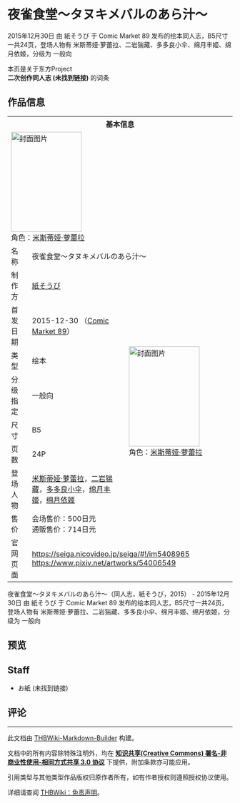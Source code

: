 # 夜雀食堂～タヌキメバルのあら汁～

<!-- source html: G:\repos\THBWiki-Markdown-Builder\THBWikiMarkdown\Temp\main\0\0a\ns0%3A%E5%A4%9C%E9%9B%80%E9%A3%9F%E5%A0%82%EF%BD%9E%E3%82%BF%E3%83%8C%E3%82%AD%E3%83%A1%E3%83%90%E3%83%AB%E3%81%AE%E3%81%82%E3%82%89%E6%B1%81%EF%BD%9E.html -->

2015年12月30日 由 紙そうび 于 Comic Market 89 发布的绘本同人志，B5尺寸一共24页，登场人物有 米斯蒂娅·萝蕾拉、二岩猯藏、多多良小伞、绵月丰姬、绵月依姬，分级为 一般向

本页是关于东方Project  
 **二次创作同人志 (未找到链接)** 的词条

## 作品信息

<table><tbody><tr><th colspan="3">基本信息</th></tr><tr><td class="cover-artwork-mobile" colspan="2"><a href="./文件-夜雀食堂～タヌキメバルのあら汁～封面.png.md" class="image" title="封面图片"><img alt="封面图片" src="https://upload.thwiki.cc/thumb/e/e8/%E5%A4%9C%E9%9B%80%E9%A3%9F%E5%A0%82%EF%BD%9E%E3%82%BF%E3%83%8C%E3%82%AD%E3%83%A1%E3%83%90%E3%83%AB%E3%81%AE%E3%81%82%E3%82%89%E6%B1%81%EF%BD%9E%E5%B0%81%E9%9D%A2.png/158px-%E5%A4%9C%E9%9B%80%E9%A3%9F%E5%A0%82%EF%BD%9E%E3%82%BF%E3%83%8C%E3%82%AD%E3%83%A1%E3%83%90%E3%83%AB%E3%81%AE%E3%81%82%E3%82%89%E6%B1%81%EF%BD%9E%E5%B0%81%E9%9D%A2.png" decoding="async" loading="lazy" width="158" height="224" srcset="https://upload.thwiki.cc/thumb/e/e8/%E5%A4%9C%E9%9B%80%E9%A3%9F%E5%A0%82%EF%BD%9E%E3%82%BF%E3%83%8C%E3%82%AD%E3%83%A1%E3%83%90%E3%83%AB%E3%81%AE%E3%81%82%E3%82%89%E6%B1%81%EF%BD%9E%E5%B0%81%E9%9D%A2.png/238px-%E5%A4%9C%E9%9B%80%E9%A3%9F%E5%A0%82%EF%BD%9E%E3%82%BF%E3%83%8C%E3%82%AD%E3%83%A1%E3%83%90%E3%83%AB%E3%81%AE%E3%81%82%E3%82%89%E6%B1%81%EF%BD%9E%E5%B0%81%E9%9D%A2.png 1.5x, https://upload.thwiki.cc/thumb/e/e8/%E5%A4%9C%E9%9B%80%E9%A3%9F%E5%A0%82%EF%BD%9E%E3%82%BF%E3%83%8C%E3%82%AD%E3%83%A1%E3%83%90%E3%83%AB%E3%81%AE%E3%81%82%E3%82%89%E6%B1%81%EF%BD%9E%E5%B0%81%E9%9D%A2.png/317px-%E5%A4%9C%E9%9B%80%E9%A3%9F%E5%A0%82%EF%BD%9E%E3%82%BF%E3%83%8C%E3%82%AD%E3%83%A1%E3%83%90%E3%83%AB%E3%81%AE%E3%81%82%E3%82%89%E6%B1%81%EF%BD%9E%E5%B0%81%E9%9D%A2.png 2x" data-file-width="2507" data-file-height="3541"></a><div class="cover-char">角色：<a href="./米斯蒂娅·萝蕾拉.md" title="米斯蒂娅·萝蕾拉">米斯蒂娅·萝蕾拉</a></div></td>
</tr><tr><td class="label">名称</td><td colspan="2"> 夜雀食堂～タヌキメバルのあら汁～ </td></tr><tr><td class="label">制作方</td><td><a href="./紙そうび.md" title="紙そうび">紙そうび</a></td><td class="cover-artwork" rowspan="8" style="min-width:224px;"><a href="./文件-夜雀食堂～タヌキメバルのあら汁～封面.png.md" class="image" title="封面图片"><img alt="封面图片" src="https://upload.thwiki.cc/thumb/e/e8/%E5%A4%9C%E9%9B%80%E9%A3%9F%E5%A0%82%EF%BD%9E%E3%82%BF%E3%83%8C%E3%82%AD%E3%83%A1%E3%83%90%E3%83%AB%E3%81%AE%E3%81%82%E3%82%89%E6%B1%81%EF%BD%9E%E5%B0%81%E9%9D%A2.png/158px-%E5%A4%9C%E9%9B%80%E9%A3%9F%E5%A0%82%EF%BD%9E%E3%82%BF%E3%83%8C%E3%82%AD%E3%83%A1%E3%83%90%E3%83%AB%E3%81%AE%E3%81%82%E3%82%89%E6%B1%81%EF%BD%9E%E5%B0%81%E9%9D%A2.png" decoding="async" loading="lazy" width="158" height="224" srcset="https://upload.thwiki.cc/thumb/e/e8/%E5%A4%9C%E9%9B%80%E9%A3%9F%E5%A0%82%EF%BD%9E%E3%82%BF%E3%83%8C%E3%82%AD%E3%83%A1%E3%83%90%E3%83%AB%E3%81%AE%E3%81%82%E3%82%89%E6%B1%81%EF%BD%9E%E5%B0%81%E9%9D%A2.png/238px-%E5%A4%9C%E9%9B%80%E9%A3%9F%E5%A0%82%EF%BD%9E%E3%82%BF%E3%83%8C%E3%82%AD%E3%83%A1%E3%83%90%E3%83%AB%E3%81%AE%E3%81%82%E3%82%89%E6%B1%81%EF%BD%9E%E5%B0%81%E9%9D%A2.png 1.5x, https://upload.thwiki.cc/thumb/e/e8/%E5%A4%9C%E9%9B%80%E9%A3%9F%E5%A0%82%EF%BD%9E%E3%82%BF%E3%83%8C%E3%82%AD%E3%83%A1%E3%83%90%E3%83%AB%E3%81%AE%E3%81%82%E3%82%89%E6%B1%81%EF%BD%9E%E5%B0%81%E9%9D%A2.png/317px-%E5%A4%9C%E9%9B%80%E9%A3%9F%E5%A0%82%EF%BD%9E%E3%82%BF%E3%83%8C%E3%82%AD%E3%83%A1%E3%83%90%E3%83%AB%E3%81%AE%E3%81%82%E3%82%89%E6%B1%81%EF%BD%9E%E5%B0%81%E9%9D%A2.png 2x" data-file-width="2507" data-file-height="3541"></a><div class="cover-char">角色：<a href="./米斯蒂娅·萝蕾拉.md" title="米斯蒂娅·萝蕾拉">米斯蒂娅·萝蕾拉</a></div></td>
</tr><tr><td class="label">首发日期</td><td>2015-12-30&#160;（<a href="/展会作品列表?e=Comic+Market%2389">Comic Market 89</a>）</td></tr><tr><td class="label">类型</td><td>绘本</td></tr><tr><td class="label">分级指定</td><td>一般向</td></tr><tr><td class="label">尺寸</td><td>B5</td></tr><tr><td class="label">页数</td><td>24P</td></tr><tr><td class="label">登场人物</td><td><a href="./米斯蒂娅·萝蕾拉.md" title="米斯蒂娅·萝蕾拉">米斯蒂娅·萝蕾拉</a>，<a href="./二岩猯藏.md" title="二岩猯藏">二岩猯藏</a>，<a href="./多多良小伞.md" title="多多良小伞">多多良小伞</a>，<a href="./绵月丰姬.md" title="绵月丰姬">绵月丰姬</a>，<a href="./绵月依姬.md" title="绵月依姬">绵月依姬</a></td></tr><tr><td class="label">售价</td><td>会场售价：500日元<br>通贩售价：714日元</td></tr>
<tr><td class="label">官网页面</td><td colspan="2"><a rel="nofollow" class="external free" href="https://seiga.nicovideo.jp/seiga/#!/im5408965">https://seiga.nicovideo.jp/seiga/#!/im5408965</a><br><a rel="nofollow" class="external free" href="https://www.pixiv.net/artworks/54006549">https://www.pixiv.net/artworks/54006549</a></td></tr></tbody></table>

夜雀食堂～タヌキメバルのあら汁～（同人志，紙そうび，2015） - 2015年12月30日 由 紙そうび 于 Comic Market 89 发布的绘本同人志，B5尺寸一共24页，登场人物有 米斯蒂娅·萝蕾拉、二岩猯藏、多多良小伞、绵月丰姬、绵月依姬，分级为 一般向

## 预览

## Staff
- お紙 (未找到链接)


## 评论




---

此文档由 [THBWiki-Markdown-Builder](https://github.com/Delsin-Yu/THBWiki-Markdown-Builder) 构建。

文档中的所有内容除特殊注明外，均在 [**知识共享(Creative Commons) 署名-非商业性使用-相同方式共享 3.0 协议**](https://creativecommons.org/licenses/by-sa/3.0/deed.zh-hans) 下提供，附加条款亦可能应用。

引用类型与其他类型作品版权归原作者所有，如有作者授权则遵照授权协议使用。

详细请查阅 [THBWiki：免责声明](https://thbwiki.cc/THBWiki:%E5%85%8D%E8%B4%A3%E5%A3%B0%E6%98%8E)。

